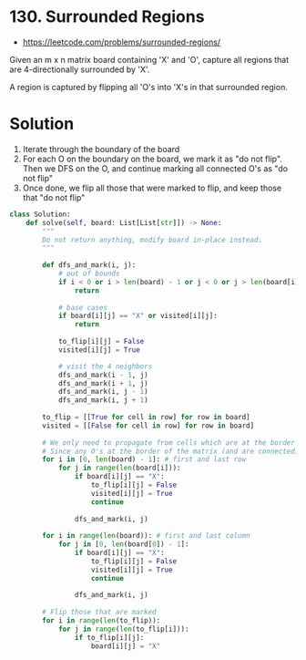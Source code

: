 # 130. Surrounded Regions

- https://leetcode.com/problems/surrounded-regions/

Given an m x n matrix board containing 'X' and 'O', capture all regions that are 4-directionally surrounded by 'X'.

A region is captured by flipping all 'O's into 'X's in that surrounded region.

# Solution

1. Iterate through the boundary of the board
2. For each O on the boundary on the board, we mark it as "do not flip". Then we DFS on the O, and continue marking all connected O's as "do not flip"
3. Once done, we flip all those that were marked to flip, and keep those that "do not flip"

```python
class Solution:
    def solve(self, board: List[List[str]]) -> None:
        """
        Do not return anything, modify board in-place instead.
        """
        
        def dfs_and_mark(i, j):
            # out of bounds
            if i < 0 or i > len(board) - 1 or j < 0 or j > len(board[i]) - 1:
                return
            
            # base cases
            if board[i][j] == "X" or visited[i][j]:
                return
                
            to_flip[i][j] = False
            visited[i][j] = True

            # visit the 4 neighbors
            dfs_and_mark(i - 1, j)
            dfs_and_mark(i + 1, j)
            dfs_and_mark(i, j - 1)
            dfs_and_mark(i, j + 1)
        
        to_flip = [[True for cell in row] for row in board]
        visited = [[False for cell in row] for row in board]
        
        # We only need to propagate from cells which are at the border of the matrix
        # Since any O's at the border of the matrix (and are connected) will not be fully surrounded by X's
        for i in [0, len(board) - 1]: # first and last row
            for j in range(len(board[i])):
                if board[i][j] == "X":
                    to_flip[i][j] = False
                    visited[i][j] = True
                    continue
                    
                dfs_and_mark(i, j)
                
        for i in range(len(board)): # first and last column
            for j in [0, len(board[0]) - 1]:
                if board[i][j] == "X":
                    to_flip[i][j] = False
                    visited[i][j] = True
                    continue
                    
                dfs_and_mark(i, j)
                
        # Flip those that are marked
        for i in range(len(to_flip)):
            for j in range(len(to_flip[i])):
                if to_flip[i][j]:
                    board[i][j] = "X"
```